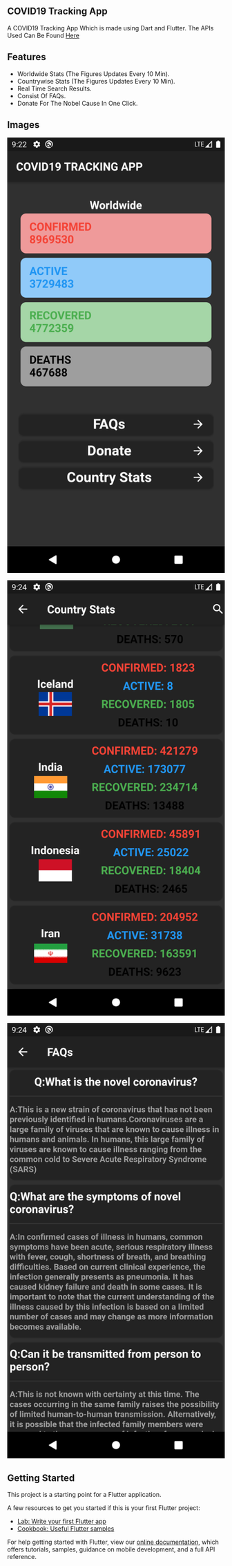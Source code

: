 ## COVID19 Tracking App

A COVID19 Tracking App Which is made using Dart and Flutter.
The APIs Used Can Be Found [Here](https://corona.lmao.ninja/) 

## Features

- Worldwide Stats (The Figures Updates Every 10 Min).
- Countrywise Stats (The Figures Updates Every 10 Min).
- Real Time Search Results.
- Consist Of FAQs.
- Donate For The Nobel Cause In One Click.

## Images
![First](images/Screenshot_1592754776.png)

![Second](images/Screenshot_1592754841.png)

![Third](images/Screenshot_1592754851.png)

## Getting Started

This project is a starting point for a Flutter application.

A few resources to get you started if this is your first Flutter project:

- [Lab: Write your first Flutter app](https://flutter.dev/docs/get-started/codelab)
- [Cookbook: Useful Flutter samples](https://flutter.dev/docs/cookbook)

For help getting started with Flutter, view our
[online documentation](https://flutter.dev/docs), which offers tutorials,
samples, guidance on mobile development, and a full API reference.
